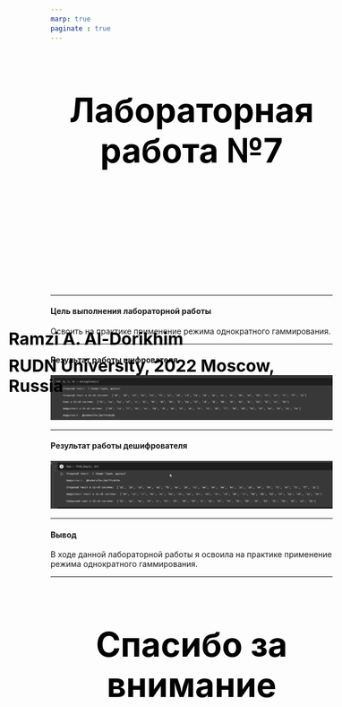 ```yaml
---
marp: true
paginate : true
---
```

<style>
h1 { 
    font-size: 60px;
    color: Black;
    text-align: center;
    }       
h2 { 
    font-size: 30px;
    color: Black;
    position: relative;
    left: -2.5em;
    top: 8em;
    }

h3 { 
    font-size: 30px;
    color: Black;
    position: relative;
    left: -2.5em;
    top: 7em;
    }

section.titleslide1 h4 {
    font-size: 40px;
    color: Black;
    position: relative;
    left: 0em;
    bottom: 2em;    
}

section.titleslide2 h4 {
    font-size: 40px;
    color: Black;
    position: relative;
    left: 0em;
    bottom: 5.3em;    
}

section.titleslide3 h4 {
    font-size: 40px;
    color: Black;
    position: relative;
    left: 0em;
    bottom: 0em;    
}

section.titleslide4 h4 {
    font-size: 40px;
    color: Black;
    position: relative;
    left: 0em;
    bottom: 0em;    
}

section.titleslide5 h4 {
    font-size: 40px;
    color: Black;
    position: relative;
    left: 0em;
    bottom: -1em;    
}

</style>

# Лабораторная работа №7
## Ramzi A. Al-Dorikhim
### RUDN University, 2022 Moscow, Russia

---
<!--_class: titleslide2 -->
#### Цель выполнения лабораторной работы
Освоить на практике применение режима однократного гаммирования.

---
<!--_class: titleslide1 -->
#### Результат работы шифрователя
![1](image/4.png)

---

<!--_class: titleslide1 -->
#### Результат работы дешифрователя
![1](image/6.png)

---


<!--_class: titleslide1 -->
#### Вывод

В ходе данной лабораторной работы я освоила на практике применение
режима однократного гаммирования.

---
# Спасибо за внимание
